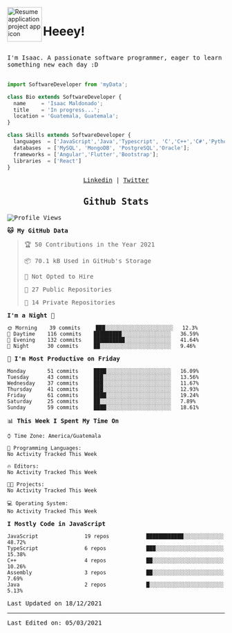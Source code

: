 <img align="left" width="80" height="80" src="https://raw.githubusercontent.com/sidbelbase/sidbelbase/master/wave.gif" alt="Resume application project app icon">

# Heeey!
 
</br>
 
<samp>
I'm Isaac. A passionate software programmer, eager to learn something new each day :D
</samp>
</br></br>



```js
import SoftwareDeveloper from 'myData';

class Bio extends SoftwareDeveloper {
  name     = 'Isaac Maldonado';
  title    = 'In progress...';
  location = 'Guatemala, Guatemala';
}

class Skills extends SoftwareDeveloper {
  languages  = ['JavaScript','Java','Typescript', 'C','C++','C#','Python','Assembly','Dart','Go'];
  databases  = ['MySQL', 'MongoDB', 'PostgreSQL','Oracle'];
  frameworks = ['Angular','Flutter','Bootstrap'];
  libraries  = ['React']
}
```

</p>
<samp>
<p align="center">
<a href="www.linkedin.com/in/isaac-maldonado-4745b2194">Linkedin</a> | <a href="https://twitter.com/Anaklusmos99">Twitter</a>
</p>

<h2 align="center"><samp>Github Stats</samp></h2>

<!--START_SECTION:waka-->
![Profile Views](http://img.shields.io/badge/Profile%20Views-0-blue)

**🐱 My GitHub Data** 

> 🏆 50 Contributions in the Year 2021
 > 
> 📦 70.1 kB Used in GitHub's Storage 
 > 
> 🚫 Not Opted to Hire
 > 
> 📜 27 Public Repositories 
 > 
> 🔑 14 Private Repositories  
 > 
**I'm a Night 🦉** 

```text
🌞 Morning    39 commits     ███░░░░░░░░░░░░░░░░░░░░░░   12.3% 
🌆 Daytime    116 commits    █████████░░░░░░░░░░░░░░░░   36.59% 
🌃 Evening    132 commits    ██████████░░░░░░░░░░░░░░░   41.64% 
🌙 Night      30 commits     ██░░░░░░░░░░░░░░░░░░░░░░░   9.46%

```
📅 **I'm Most Productive on Friday** 

```text
Monday       51 commits     ████░░░░░░░░░░░░░░░░░░░░░   16.09% 
Tuesday      43 commits     ███░░░░░░░░░░░░░░░░░░░░░░   13.56% 
Wednesday    37 commits     ███░░░░░░░░░░░░░░░░░░░░░░   11.67% 
Thursday     41 commits     ███░░░░░░░░░░░░░░░░░░░░░░   12.93% 
Friday       61 commits     ████░░░░░░░░░░░░░░░░░░░░░   19.24% 
Saturday     25 commits     ██░░░░░░░░░░░░░░░░░░░░░░░   7.89% 
Sunday       59 commits     ████░░░░░░░░░░░░░░░░░░░░░   18.61%

```


📊 **This Week I Spent My Time On** 

```text
⌚︎ Time Zone: America/Guatemala

💬 Programming Languages: 
No Activity Tracked This Week

🔥 Editors: 
No Activity Tracked This Week

🐱‍💻 Projects: 
No Activity Tracked This Week

💻 Operating System: 
No Activity Tracked This Week

```

**I Mostly Code in JavaScript** 

```text
JavaScript               19 repos            ████████████░░░░░░░░░░░░░   48.72% 
TypeScript               6 repos             ███░░░░░░░░░░░░░░░░░░░░░░   15.38% 
C++                      4 repos             ██░░░░░░░░░░░░░░░░░░░░░░░   10.26% 
Assembly                 3 repos             ██░░░░░░░░░░░░░░░░░░░░░░░   7.69% 
Java                     2 repos             █░░░░░░░░░░░░░░░░░░░░░░░░   5.13%

```



 Last Updated on 18/12/2021
<!--END_SECTION:waka-->

------

Last Edited on: 05/03/2021


